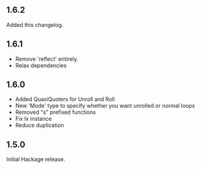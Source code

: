 1.6.2
-----
Added this changelog.

1.6.1
-----
* Remove 'reflect' entirely.
* Relax dependencies

1.6.0
-----
* Added QuasiQuoters for Unroll and Roll
* New 'Mode' type to specify whether you want unrolled or normal loops
* Removed "s" prefixed functions
* Fix Ix instance
* Reduce duplication

1.5.0
-----
Initial Hackage release.
